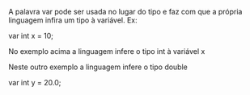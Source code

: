 A palavra var pode ser usada no lugar do tipo e faz com que a própria linguagem infira um tipo à variável. Ex:

var int x = 10;

No exemplo acima a linguagem infere o tipo int à variável x

Neste outro exemplo a linguagem infere o tipo double

var int y = 20.0;
